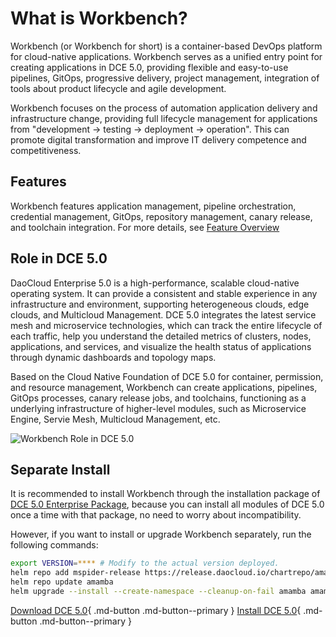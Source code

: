 # What is Workbench?

Workbench (or Workbench for short) is a container-based DevOps platform for cloud-native applications. Workbench serves as a unified entry point for creating applications in DCE 5.0, providing flexible and easy-to-use pipelines, GitOps, progressive delivery, project management, integration of tools about product lifecycle and agile development.

Workbench focuses on the process of automation application delivery and infrastructure change, providing full lifecycle management for applications from "development -> testing -> deployment -> operation". This can promote digital transformation and improve IT delivery competence and competitiveness.

## Features

Workbench features application management, pipeline orchestration, credential management, GitOps, repository management, canary release, and toolchain integration. For more details, see [Feature Overview](features.md)

## Role in DCE 5.0

DaoCloud Enterprise 5.0 is a high-performance, scalable cloud-native operating system. It can provide a consistent and stable experience in any infrastructure and environment, supporting heterogeneous clouds, edge clouds, and Multicloud Management. DCE 5.0 integrates the latest service mesh and microservice technologies, which can track the entire lifecycle of each traffic, help you understand the detailed metrics of clusters, nodes, applications, and services, and visualize the health status of applications through dynamic dashboards and topology maps.

Based on the Cloud Native Foundation of DCE 5.0 for container, permission, and resource management, Workbench can create applications, pipelines, GitOps processes, canary release jobs, and toolchains, functioning as a underlying infrastructure of higher-level modules, such as Microservice Engine, Servie Mesh, Multicloud Management, etc.

![Workbench Role in DCE 5.0](https://docs.daocloud.io/daocloud-docs-images/docs/en/docs/amamba/images/what01.png)

## Separate Install

It is recommended to install Workbench through the installation package of [DCE 5.0 Enterprise Package](../../install/commercial/start-install.md), because you can install all modules of DCE 5.0 once a time with that package, no need to worry about incompatibility.

However, if you want to install or upgrade Workbench separately, run the following commands:

```bash
export VERSION=**** # Modify to the actual version deployed.
helm repo add mspider-release https://release.daocloud.io/chartrepo/amamba
helm repo update amamba
helm upgrade --install --create-namespace --cleanup-on-fail amamba amamba-release/amamba -n amamba-system --version=${VERSION}
```

[Download DCE 5.0](../../download/dce5.md){ .md-button .md-button--primary }
[Install DCE 5.0](../../install/intro.md){ .md-button .md-button--primary }
